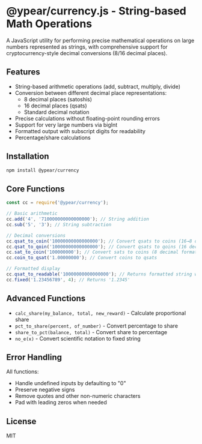 # @ypear/currency.js - String-based Math Operations

A JavaScript utility for performing precise mathematical operations on large numbers represented as strings, with comprehensive support for cryptocurrency-style decimal conversions (8/16 decimal places).

## Features
- String-based arithmetic operations (add, subtract, multiply, divide)
- Conversion between different decimal place representations:
  - 8 decimal places (satoshis)
  - 16 decimal places (qsats)
  - Standard decimal notation
- Precise calculations without floating-point rounding errors
- Support for very large numbers via bigInt
- Formatted output with subscript digits for readability
- Percentage/share calculations

## Installation
```bash
npm install @ypear/currency
```

## Core Functions
```javascript
const cc = require('@ypear/currency');

// Basic arithmetic
cc.add('4', '710000000000000000'); // String addition
cc.sub('5', '3'); // String subtraction

// Decimal conversions
cc.qsat_to_coin('10000000000000000'); // Convert qsats to coins (16→8 decimal places)
cc.qsat_to_qoin('10000000000000000'); // Convert qsats to qoins (16 decimal format)
cc.sat_to_coin('100000000'); // Convert sats to coins (8 decimal format)
cc.coin_to_qsat('1.00000000'); // Convert coins to qsats

// Formatted display
cc.qsat_to_readable('10000000000000000'); // Returns formatted string with subscript digits
cc.fixed('1.23456789', 4); // Returns '1.2345'
```

## Advanced Functions
- `calc_share(my_balance, total, new_reward)` - Calculate proportional share
- `pct_to_share(percent, of_number)` - Convert percentage to share
- `share_to_pct(balance, total)` - Convert share to percentage
- `no_e(x)` - Convert scientific notation to fixed string

## Error Handling
All functions:
- Handle undefined inputs by defaulting to "0"
- Preserve negative signs
- Remove quotes and other non-numeric characters
- Pad with leading zeros when needed

## License
MIT

